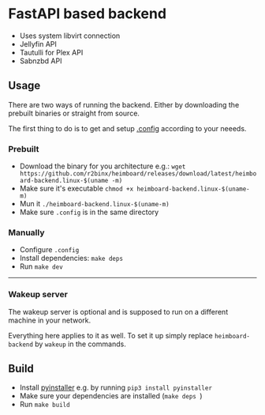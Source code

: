 # FastAPI based backend
- Uses system libvirt connection
- Jellyfin API
- Tautulli for Plex API
- Sabnzbd API

## Usage
There are two ways of running the backend. Either by downloading the prebuilt binaries or straight from source.

The first thing to do is to get and setup [.config](https://github.com/r2binx/heimboard/blob/main/backend/.config) according to your neeeds.

### Prebuilt
- Download the binary for you architecture e.g.: `wget https://github.com/r2binx/heimboard/releases/download/latest/heimboard-backend.linux-$(uname -m)`
- Make sure it's executable `chmod +x heimboard-backend.linux-$(uname-m)`
- Mun it `./heimboard-backend.linux-$(uname-m)`
- Make sure `.config` is in the same directory

### Manually
- Configure `.config`
- Install dependencies: `make deps`
- Run `make dev`

-----
### Wakeup server
The wakeup server is optional and is supposed to run on a different machine in your network.

Everything here applies to it as well. To set it up simply replace `heimboard-backend` by `wakeup` in the commands.


## Build
- Install [pyinstaller](https://github.com/pyinstaller/pyinstaller) e.g. by running `pip3 install pyinstaller`  
- Make sure your dependencies are installed (`make deps `) 
- Run `make build`
